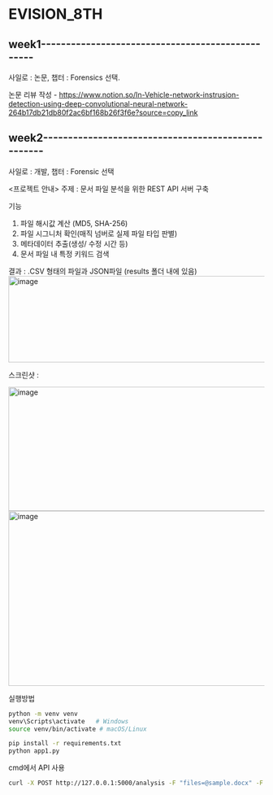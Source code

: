 # EVISION_8TH

## week1-------------------------------------------------
사일로 : 논문, 챕터 : Forensics 선택.

논문 리뷰 작성 - https://www.notion.so/In-Vehicle-network-instrusion-detection-using-deep-convolutional-neural-network-264b17db21db80f2ac6bf168b26f3f6e?source=copy_link 

## week2---------------------------------------------------
사일로 : 개발, 챕터 : Forensic 선택 

<프로젝트 안내>
주제 : 문서 파일 분석을 위한 REST API 서버 구축 

기능 
  1. 파일 해시값 계산 (MD5, SHA-256)
  2. 파일 시그니처 확인(매직 넘버로 실제 파일 타입 판별)
  3. 메타데이터 추출(생성/ 수정 시간 등)
  4. 문서 파일 내 특정 키워드 검색 

결과 : .CSV 형태의 파일과 JSON파일 (results 폴더 내에 있음)
<img width="1279" height="170" alt="image" src="https://github.com/user-attachments/assets/0500a4d8-4cd7-4d5c-aa50-57bba23fe85f" />


스크린샷 : 

<img width="542" height="244" alt="image" src="https://github.com/user-attachments/assets/a4b7b932-3d87-4d9a-bb70-d0d4f69bb25f" />
<img width="683" height="344" alt="image" src="https://github.com/user-attachments/assets/e77e131c-3267-4545-bd4b-c07507e2b7fb" />



실행방법
```bash
python -m venv venv
venv\Scripts\activate   # Windows
source venv/bin/activate # macOS/Linux

pip install -r requirements.txt
python app1.py
```

cmd에서 API 사용
```bash
curl -X POST http://127.0.0.1:5000/analysis -F "files=@sample.docx" -F "keyword=<임의로 설정>"
```



